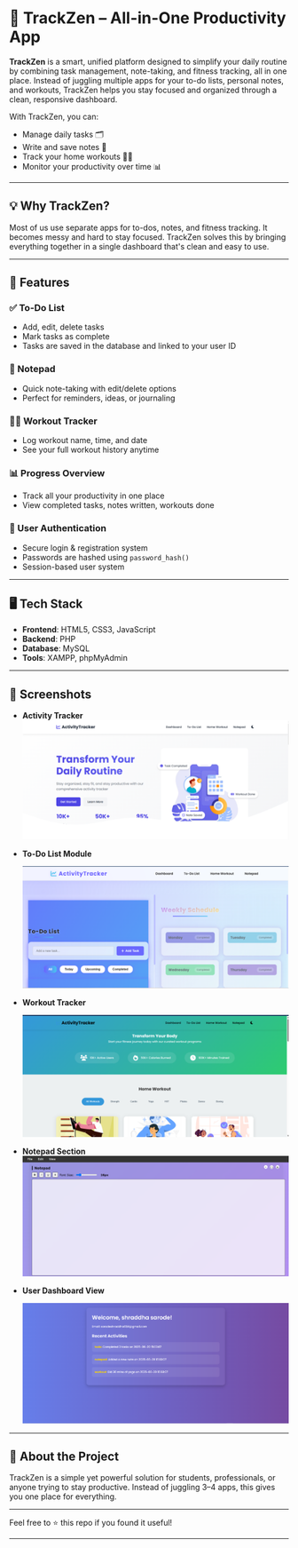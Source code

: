 # 🧠 TrackZen – All-in-One Productivity App

**TrackZen** is a smart, unified platform designed to simplify your daily routine by combining task management, note-taking, and fitness tracking, all in one place. Instead of juggling multiple apps for your to-do lists, personal notes, and workouts, TrackZen helps you stay focused and organized through a clean, responsive dashboard.

With TrackZen, you can:
- Manage daily tasks 🗂️
- Write and save notes 📝
- Track your home workouts 🏋️‍♀️
- Monitor your productivity over time 📊

---

## 💡 Why TrackZen?

Most of us use separate apps for to-dos, notes, and fitness tracking. It becomes messy and hard to stay focused. TrackZen solves this by bringing everything together in a single dashboard that's clean and easy to use.

---

## 🔧 Features

### ✅ To-Do List
- Add, edit, delete tasks
- Mark tasks as complete
- Tasks are saved in the database and linked to your user ID

### 📝 Notepad
- Quick note-taking with edit/delete options
- Perfect for reminders, ideas, or journaling

### 🏋️‍♀️ Workout Tracker
- Log workout name, time, and date
- See your full workout history anytime

### 📊 Progress Overview
- Track all your productivity in one place
- View completed tasks, notes written, workouts done

### 🔐 User Authentication
- Secure login & registration system
- Passwords are hashed using `password_hash()`
- Session-based user system

---

## 🖥️ Tech Stack

- **Frontend**: HTML5, CSS3, JavaScript  
- **Backend**: PHP  
- **Database**: MySQL  
- **Tools**: XAMPP, phpMyAdmin

---

## 📸 Screenshots
 
- **Activity Tracker**
  ![frontpages](https://github.com/Swarali-Zore/Trackzen/blob/main/Screenshots/frontpage.png)
- **To-Do List Module**

  ![TODOLIST](https://github.com/Swarali-Zore/Trackzen/blob/main/Screenshots/to%20dolist.png)
- **Workout Tracker**

  ![Workout](https://github.com/Swarali-Zore/Trackzen/blob/main/Screenshots/workout.png)
- **Notepad Section**
  ![Notepad](https://github.com/Swarali-Zore/Trackzen/blob/main/Screenshots/notepad.png)
  
- **User Dashboard View**
  
  ![activities](https://github.com/Swarali-Zore/Trackzen/blob/main/Screenshots/activities.png)

---

## 🚀 About the Project

TrackZen is a simple yet powerful solution for students, professionals, or anyone trying to stay productive. Instead of juggling 3–4 apps, this gives you one place for everything.

---


Feel free to ⭐ this repo if you found it useful!

---

